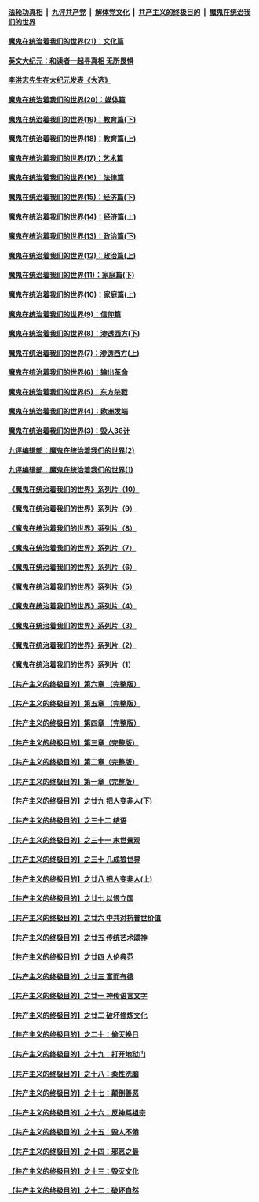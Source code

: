 ####  [法轮功真相](../../../../basic/blob/master/README.md?t=01051631) &nbsp;|&nbsp; [九评共产党](../../../../9ping.md/blob/master/README.md?t=01051631) &nbsp;|&nbsp; [解体党文化](../../../../jtdwh.md/blob/master/README.md?t=01051631)  &nbsp;|&nbsp; [共产主义的终极目的](../../../../gczydzjmd.md/blob/master/README.md?t=01051631) &nbsp;|&nbsp; [魔鬼在统治我们的世界](../../../../mgztzwmdsj.md/blob/master/README.md?t=01051631) 

#### [魔鬼在统治着我们的世界(21)：文化篇](../pages/nsc422/n10597706.md?t=01051631) 

#### [英文大纪元：和读者一起寻真相 无所畏惧](../pages/nsc422/n12542027.md?t=01051631) 

#### [李洪志先生在大纪元发表《大选》](../pages/nsc422/n12534746.md?t=01051631) 

#### [魔鬼在统治着我们的世界(20)：媒体篇](../pages/nsc422/n10586579.md?t=01051631) 

#### [魔鬼在统治着我们的世界(19)：教育篇(下)](../pages/nsc422/n10564808.md?t=01051631) 

#### [魔鬼在统治着我们的世界(18)：教育篇(上)](../pages/nsc422/n10526970.md?t=01051631) 

#### [魔鬼在统治着我们的世界(17)：艺术篇](../pages/nsc422/n10499093.md?t=01051631) 

#### [魔鬼在统治着我们的世界(16)：法律篇](../pages/nsc422/n10485969.md?t=01051631) 

#### [魔鬼在统治着我们的世界(15)：经济篇(下)](../pages/nsc422/n10469975.md?t=01051631) 

#### [魔鬼在统治着我们的世界(14)：经济篇(上)](../pages/nsc422/n10457370.md?t=01051631) 

#### [魔鬼在统治着我们的世界(13)：政治篇(下)](../pages/nsc422/n10448270.md?t=01051631) 

#### [魔鬼在统治着我们的世界(12)：政治篇(上)](../pages/nsc422/n10444576.md?t=01051631) 

#### [魔鬼在统治着我们的世界(11)：家庭篇(下)](../pages/nsc422/n10440961.md?t=01051631) 

#### [魔鬼在统治着我们的世界(10)：家庭篇(上)](../pages/nsc422/n10435448.md?t=01051631) 

#### [魔鬼在统治着我们的世界(9)：信仰篇](../pages/nsc422/n10432159.md?t=01051631) 

#### [魔鬼在统治着我们的世界(8)：渗透西方(下)](../pages/nsc422/n10429603.md?t=01051631) 

#### [魔鬼在统治着我们的世界(7)：渗透西方(上)](../pages/nsc422/n10426013.md?t=01051631) 

#### [魔鬼在统治着我们的世界(6)：输出革命](../pages/nsc422/n10421536.md?t=01051631) 

#### [魔鬼在统治着我们的世界(5)：东方杀戮](../pages/nsc422/n10417707.md?t=01051631) 

#### [魔鬼在统治着我们的世界(4)：欧洲发端](../pages/nsc422/n10414890.md?t=01051631) 

#### [魔鬼在统治着我们的世界(3)：毁人36计](../pages/nsc422/n10411583.md?t=01051631) 

#### [九评编辑部：魔鬼在统治着我们的世界(2)](../pages/nsc422/n10410036.md?t=01051631) 

#### [九评编辑部：魔鬼在统治着我们的世界(1)](../pages/nsc422/n10406825.md?t=01051631) 

#### [《魔鬼在统治着我们的世界》系列片（10）](../pages/nsc422/n12292670.md?t=01051631) 

#### [《魔鬼在统治着我们的世界》系列片（9）](../pages/nsc422/n12290859.md?t=01051631) 

#### [《魔鬼在统治着我们的世界》系列片（8）](../pages/nsc422/n12287445.md?t=01051631) 

#### [《魔鬼在统治着我们的世界》系列片（7）](../pages/nsc422/n12283425.md?t=01051631) 

#### [《魔鬼在统治着我们的世界》系列片（6）](../pages/nsc422/n12282314.md?t=01051631) 

#### [《魔鬼在统治着我们的世界》系列片（5）](../pages/nsc422/n12281419.md?t=01051631) 

#### [《魔鬼在统治着我们的世界》系列片（4）](../pages/nsc422/n12274024.md?t=01051631) 

#### [《魔鬼在统治着我们的世界》系列片（3）](../pages/nsc422/n12271322.md?t=01051631) 

#### [《魔鬼在统治着我们的世界》系列片（2）](../pages/nsc422/n12269049.md?t=01051631) 

#### [《魔鬼在统治着我们的世界》系列片（1）](../pages/nsc422/n12267575.md?t=01051631) 

#### [【共产主义的终极目的】第六章 （完整版）](../pages/nsc422/n11428913.md?t=01051631) 

#### [【共产主义的终极目的】第五章 （完整版）](../pages/nsc422/n11428912.md?t=01051631) 

#### [【共产主义的终极目的】第四章 （完整版）](../pages/nsc422/n11428907.md?t=01051631) 

#### [【共产主义的终极目的】第三章（完整版）](../pages/nsc422/n11428848.md?t=01051631) 

#### [【共产主义的终极目的】第二章（完整版）](../pages/nsc422/n11428831.md?t=01051631) 

#### [【共产主义的终极目的】第一章（完整版）](../pages/nsc422/n11417651.md?t=01051631) 

#### [【共产主义的终极目的】之廿九 把人变非人(下)](../pages/nsc422/n11344140.md?t=01051631) 

#### [【共产主义的终极目的】之三十二 结语](../pages/nsc422/n11360535.md?t=01051631) 

#### [【共产主义的终极目的】之三十一 末世景观](../pages/nsc422/n11351129.md?t=01051631) 

#### [【共产主义的终极目的】之三十 几成狼世界](../pages/nsc422/n11348280.md?t=01051631) 

#### [【共产主义的终极目的】之廿八 把人变非人(上)](../pages/nsc422/n11340492.md?t=01051631) 

#### [【共产主义的终极目的】之廿七 以恨立国](../pages/nsc422/n11336944.md?t=01051631) 

#### [【共产主义的终极目的】之廿六 中共对抗普世价值](../pages/nsc422/n11324785.md?t=01051631) 

#### [【共产主义的终极目的】之廿五 传统艺术颂神](../pages/nsc422/n11296396.md?t=01051631) 

#### [【共产主义的终极目的】之廿四 人伦典范](../pages/nsc422/n11296397.md?t=01051631) 

#### [【共产主义的终极目的】之廿三 富而有德](../pages/nsc422/n11283598.md?t=01051631) 

#### [【共产主义的终极目的】之廿一 神传语言文字](../pages/nsc422/n11263265.md?t=01051631) 

#### [【共产主义的终极目的】之廿二 破坏修炼文化](../pages/nsc422/n11245728.md?t=01051631) 

#### [【共产主义的终极目的】之二十：偷天换日](../pages/nsc422/n11238846.md?t=01051631) 

#### [【共产主义的终极目的】之十九：打开地狱门](../pages/nsc422/n11206376.md?t=01051631) 

#### [【共产主义的终极目的】之十八：柔性洗脑](../pages/nsc422/n11199994.md?t=01051631) 

#### [【共产主义的终极目的】之十七：颠倒善恶](../pages/nsc422/n11179782.md?t=01051631) 

#### [【共产主义的终极目的】之十六：反神骂祖宗](../pages/nsc422/n11166798.md?t=01051631) 

#### [【共产主义的终极目的】之十五：毁人不倦](../pages/nsc422/n11166792.md?t=01051631) 

#### [【共产主义的终极目的】之十四：邪恶之最](../pages/nsc422/n11150249.md?t=01051631) 

#### [【共产主义的终极目的】之十三：毁灭文化](../pages/nsc422/n11135227.md?t=01051631) 

#### [【共产主义的终极目的】之十二：破坏自然](../pages/nsc422/n11135214.md?t=01051631) 

